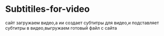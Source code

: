 # Subtitiles-for-video
сайт
загружаем видео,а ии создает субтитры для видео,и подставляет субтитры в видео,выгружаем готовый файл с сайта
